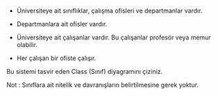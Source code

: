 + Üniversiteye ait sınıflıklar, çalışma ofisleri ve departmanlar vardır.

+ Departmanlara ait ofisler vardır.

+ Üniversiteye ait çalışanlar vardır. Bu çalışanlar profesör veya memur olabilir.

+ Her çalışan bir ofiste çalışır.

Bu sistemi tasvir eden Class (Sınıf) diyagramını çiziniz.

Not : Sınıflara ait nitelik ve davranışların belirtilmesine gerek yoktur.